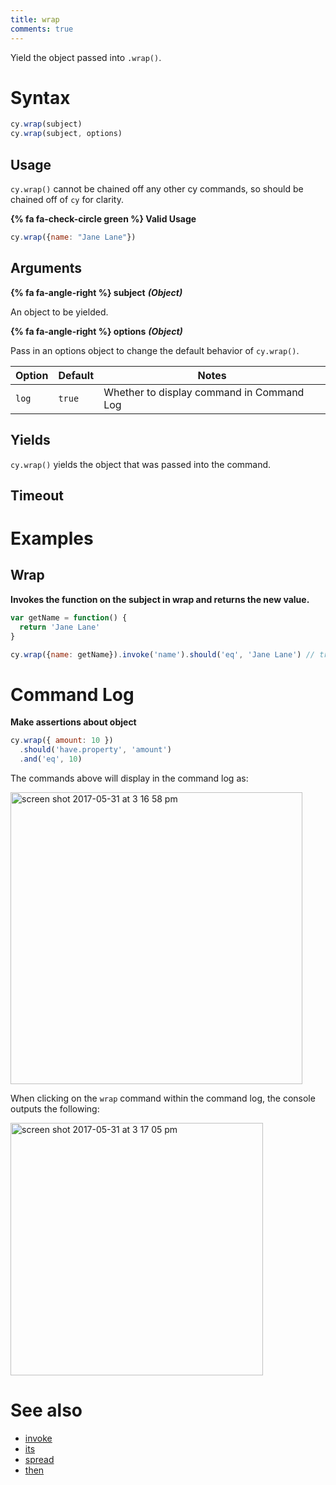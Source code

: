 ```yaml
---
title: wrap
comments: true
---
```


Yield the object passed into `.wrap()`.

# Syntax

```javascript
cy.wrap(subject)
cy.wrap(subject, options)
```

## Usage

`cy.wrap()` cannot be chained off any other cy commands, so should be chained off of `cy` for clarity.

**{% fa fa-check-circle green %} Valid Usage**

```javascript
cy.wrap({name: "Jane Lane"})    
```

## Arguments

**{% fa fa-angle-right %} subject** ***(Object)***

An object to be yielded.

**{% fa fa-angle-right %} options** ***(Object)***

Pass in an options object to change the default behavior of `cy.wrap()`.

Option | Default | Notes
--- | --- | ---
`log` | `true` | Whether to display command in Command Log

## Yields

`cy.wrap()` yields the object that was passed into the command.

## Timeout

# Examples

## Wrap

**Invokes the function on the subject in wrap and returns the new value.**

```javascript
var getName = function() {
  return 'Jane Lane'
}

cy.wrap({name: getName}).invoke('name').should('eq', 'Jane Lane') // true
```

# Command Log

**Make assertions about object**

```javascript
cy.wrap({ amount: 10 })
  .should('have.property', 'amount')
  .and('eq', 10)
```

The commands above will display in the command log as:

<img width="467" alt="screen shot 2017-05-31 at 3 16 58 pm" src="https://cloud.githubusercontent.com/assets/1271364/26649531/50ad5a32-4614-11e7-9733-9432d7e831b3.png">

When clicking on the `wrap` command within the command log, the console outputs the following:

<img width="404" alt="screen shot 2017-05-31 at 3 17 05 pm" src="https://cloud.githubusercontent.com/assets/1271364/26649532/50ad77e2-4614-11e7-83ab-9d9d37daefb7.png">

# See also

- [invoke](https://on.cypress.io/api/invoke)
- [its](https://on.cypress.io/api/its)
- [spread](https://on.cypress.io/api/spread)
- [then](https://on.cypress.io/api/then)
